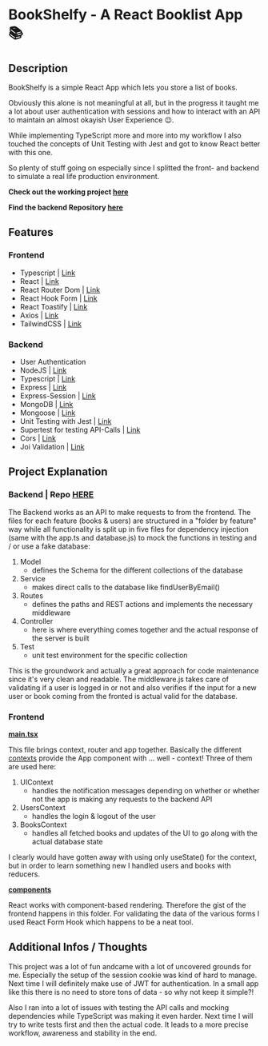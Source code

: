 # BookShelfy - A React Booklist App :books:

## Description

BookShelfy is a simple React App which lets you store a list of books.

Obviously this alone is not meaningful at all, but in the progress it taught me a lot about user authentication with sessions and how to interact with an API to maintain an almost okayish User Experience :wink:.

While implementing TypeScript more and more into my workflow I also touched the concepts of Unit Testing with Jest and got to know React better with this one.

So plenty of stuff going on especially since I splitted the front- and backend to simulate a real life production environment.

**Check out the working project [here](https://booklist-frontend.vercel.app/)**

**Find the backend Repository [here](https://github.com/henritielscher/bookshelvy-back)**

## Features

### Frontend

-   Typescript | [Link](https://www.typescriptlang.org/)
-   React | [Link](https://reactjs.org/)
-   React Router Dom | [Link](https://react-hook-form.com/)
-   React Hook Form | [Link](https://reactrouter.com/)
-   React Toastify | [Link](https://fkhadra.github.io/react-toastify/introduction/)
-   Axios | [Link](https://axios-http.com/)
-   TailwindCSS | [Link](https://tailwindcss.com/)

### Backend

-   User Authentication
-   NodeJS | [Link](https://nodejs.dev/)
-   Typescript | [Link](https://www.typescriptlang.org/)
-   Express | [Link](https://expressjs.com/)
-   Express-Session | [Link](https://www.npmjs.com/package/express-session)
-   MongoDB | [Link](https://www.mongodb.com/)
-   Mongoose | [Link](https://mongoosejs.com/)
-   Unit Testing with Jest | [Link](https://jestjs.io/)
-   Supertest for testing API-Calls | [Link](https://www.npmjs.com/package/supertest)
-   Cors | [Link](https://www.npmjs.com/package/cors)
-   Joi Validation | [Link](https://joi.dev/api/?v=17.6.0)

## Project Explanation

### Backend | Repo [HERE]()

The Backend works as an API to make requests to from the frontend. The files for each feature (books & users) are structured in a "folder by feature" way while all functionality is split up in five files for dependency injection (same with the app.ts and database.js) to mock the functions in testing and / or use a fake database:

1. Model
    - defines the Schema for the different collections of the database
2. Service
    - makes direct calls to the database like findUserByEmail()
3. Routes
    - defines the paths and REST actions and implements the necessary middleware
4. Controller
    - here is where everything comes together and the actual response of the server is built
5. Test
    - unit test environment for the specific collection

This is the groundwork and actually a great approach for code maintenance since it's very clean and readable. The middleware.js takes care of validating if a user is logged in or not and also verifies if the input for a new user or book coming from the fronted is actual valid for the database.

### Frontend

**[main.tsx](./src/main.tsx)**

This file brings context, router and app together.
Basically the different [contexts](./src/context/) provide the App component with ... well - context! Three of them are used here:

1. UIContext
    - handles the notification messages depending on whether or whether not the app is making any requests to the backend API
2. UsersContext
    - handles the login & logout of the user
3. BooksContext
    - handles all fetched books and updates of the UI to go along with the actual database state

I clearly would have gotten away with using only useState() for the context, but in order to learn something new I handled users and books with reducers.

**[components](./src/components/)**

React works with component-based rendering. Therefore the gist of the frontend happens in this folder. For validating the data of the various forms I used React Form Hook which happens to be a neat tool.

## Additional Infos / Thoughts

This project was a lot of fun andcame with a lot of uncovered grounds for me. Especially the setup of the session cookie was kind of hard to manage. Next time I will definitely make use of JWT for authentication. In a small app like this there is no need to store tons of data - so why not keep it simple?!

Also I ran into a lot of issues with testing the API calls and mocking dependencies while TypeScript was making it even harder. Next time I will try to write tests first and then the actual code. It leads to a more precise workflow, awareness and stability in the end.
